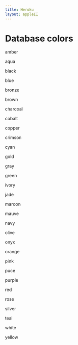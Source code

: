 ```yaml
---
title: Heroku
layout: appleII
---
```


Database colors
===============

amber

aqua

black

blue

bronze

brown

charcoal

cobalt

copper

crimson

cyan

gold

gray

green

ivory

jade

maroon

mauve

navy

olive

onyx

orange

pink

puce

purple

red

rose

silver

teal

white

yellow
